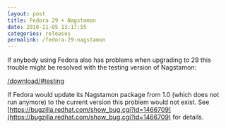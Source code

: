 ```yaml
---
layout: post
title: Fedora 29 + Nagstamon
date: 2018-11-05 13:17:55
categories: releases
permalink: /fedora-29-nagstamon
---
```


If anybody using Fedora also has problems when upgrading to 29 this trouble might be resolved with the testing version of Nagstamon: 


[/download/#testing](/download/#testing)  



If Fedora would update its Nagstamon package from 1.0 (which does not run anymore) to the current version this problem would not exist. See [https://bugzilla.redhat.com/show_bug.cgi?id=1466709](https://bugzilla.redhat.com/show_bug.cgi?id=1466709) for details.  



